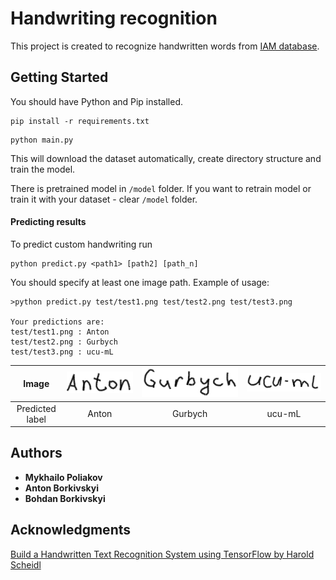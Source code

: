 # Handwriting recognition

This project is created to recognize handwritten words from [IAM database](http://www.fki.inf.unibe.ch/databases/iam-handwriting-database). 

## Getting Started

You should have Python and Pip installed.

```
pip install -r requirements.txt
```

```
python main.py
```

This will download the dataset automatically, create directory structure and train the model.

There is pretrained model in `/model` folder. If you want to retrain model or train it with your dataset - clear `/model` folder.

#### Predicting results
To predict custom handwriting run

    python predict.py <path1> [path2] [path_n]
You should specify at least one image path. Example of usage:

    >python predict.py test/test1.png test/test2.png test/test3.png

    Your predictions are:
    test/test1.png : Anton
    test/test2.png : Gurbych
    test/test3.png : ucu-mL

| Image | ![Anton](test/test1.png) | ![Gurbych](test/test2.png) | ![ucu-ml](test/test3.png) |
| :---: | :---: | :---: | :---: |
| Predicted label | Anton | Gurbych | ucu-mL


## Authors

* **Mykhailo Poliakov** 
* **Anton Borkivskyi**
* **Bohdan Borkivskyi**

## Acknowledgments

[Build a Handwritten Text Recognition System using TensorFlow by Harold Scheidl](https://towardsdatascience.com/build-a-handwritten-text-recognition-system-using-tensorflow-2326a3487cd5)
